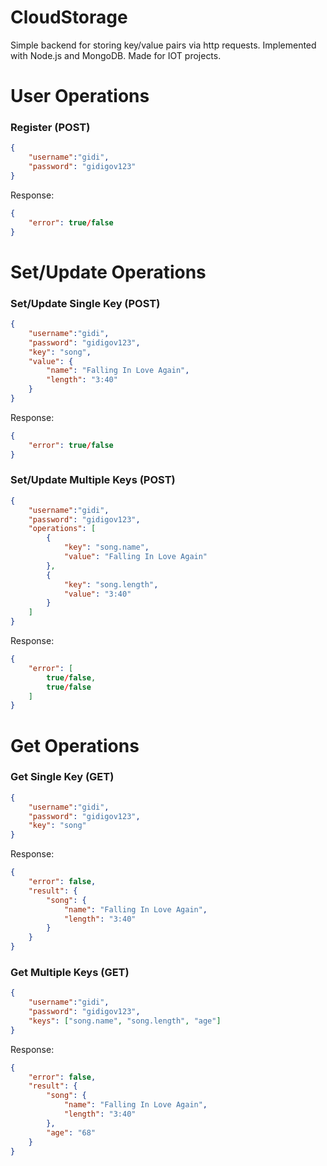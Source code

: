 # CloudStorage
Simple backend for storing key/value pairs via http requests. Implemented with Node.js and MongoDB. Made for IOT projects.

# User Operations
### Register (POST)
```JSON
{
	"username":"gidi",
	"password": "gidigov123"
}
```
Response:
```JSON
{
    "error": true/false
}
```

# Set/Update Operations
### Set/Update Single Key (POST)
```JSON
{
	"username":"gidi",
	"password": "gidigov123",
	"key": "song",
	"value": {
	    "name": "Falling In Love Again",
	    "length": "3:40"
	}
}
```
Response:
```JSON
{
    "error": true/false
}
```

### Set/Update Multiple Keys (POST)
```JSON
{
	"username":"gidi",
	"password": "gidigov123",
	"operations": [
		{
			"key": "song.name",
			"value": "Falling In Love Again"
		}, 
		{
			"key": "song.length",
			"value": "3:40"
		}
	]
}
```

Response:
```JSON
{
    "error": [
        true/false,
        true/false
    ]
}
```

# Get Operations
### Get Single Key (GET)
```JSON
{
	"username":"gidi",
	"password": "gidigov123",
	"key": "song"
}
```

Response:
```JSON
{
    "error": false,
    "result": {
        "song": {
            "name": "Falling In Love Again",
            "length": "3:40"
        }
    }
}
```

### Get Multiple Keys (GET)
```JSON
{
	"username":"gidi",
	"password": "gidigov123",
	"keys": ["song.name", "song.length", "age"]
}
```

Response:
```JSON
{
    "error": false,
    "result": {
        "song": {
            "name": "Falling In Love Again",
            "length": "3:40"
        },
        "age": "68"
    }
}
```

